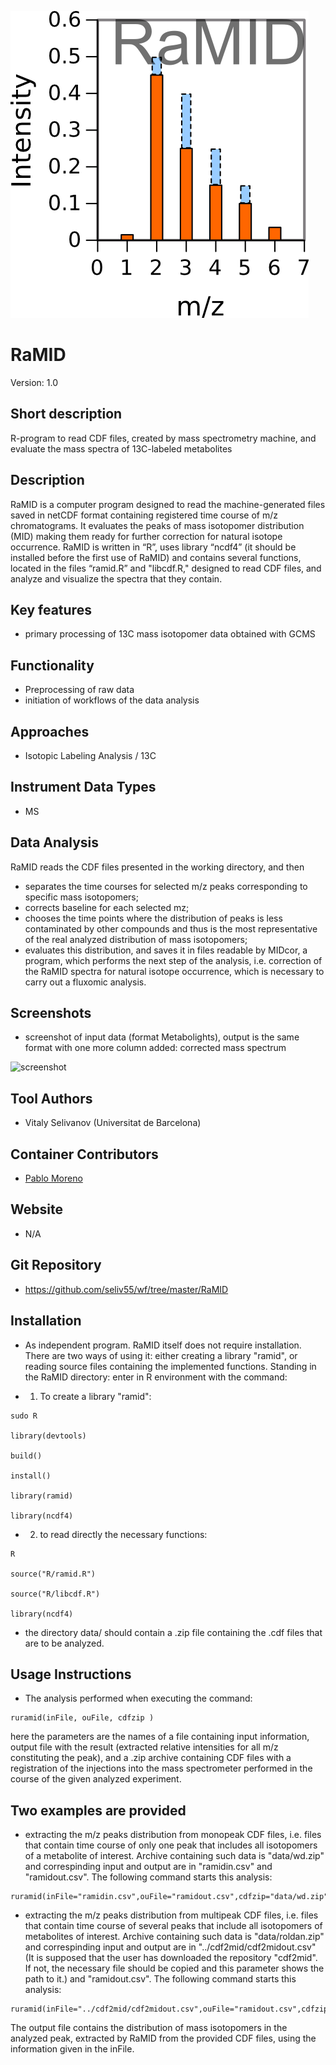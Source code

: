 ![Logo](figs/logo.png)

# RaMID
Version: 1.0

## Short description
R-program to read CDF files, created by mass spectrometry machine, and evaluate the mass spectra of 13C-labeled metabolites 

## Description

RaMID is a computer program designed to read the machine-generated files saved in netCDF format containing registered time course of m/z chromatograms. It evaluates the peaks of mass isotopomer distribution (MID) making them ready for further correction for natural isotope occurrence.
RaMID is written in “R”, uses library “ncdf4” (it should be installed before the first use of RaMID)  and contains several functions, located in the files “ramid.R” and "libcdf.R," designed to read CDF files, and analyze and visualize the spectra that they contain.

## Key features

- primary processing of 13C mass isotopomer data obtained with GCMS

## Functionality

- Preprocessing of raw data
- initiation of workflows of the data analysis

## Approaches

- Isotopic Labeling Analysis / 13C
    
## Instrument Data Types

- MS

## Data Analysis

RaMID reads the CDF files presented in the working directory, and then
- separates the time courses for selected m/z peaks corresponding to specific mass isotopomers;
- corrects baseline for each selected mz;
- chooses the time points where the distribution of peaks is less contaminated by other compounds and thus is the most representative of the real analyzed distribution of mass isotopomers;
- evaluates this distribution, and saves it in files readable by MIDcor, a program, which performs the next step of the analysis, i.e. correction of the RaMID spectra for natural isotope occurrence, which is necessary to carry out a fluxomic analysis.

## Screenshots

- screenshot of input data (format Metabolights), output is the same format with one more column added: corrected mass spectrum

![screenshot]()

## Tool Authors

- Vitaly Selivanov (Universitat de Barcelona)

## Container Contributors

- [Pablo Moreno](EBI)

## Website

- N/A

## Git Repository

- https://github.com/seliv55/wf/tree/master/RaMID

## Installation

- As independent program. RaMID itself does not require installation. There are two ways of using it: either creating a library "ramid", or reading source files containing the implemented functions. Standing in the RaMID directory: enter in R environment with the command:
  
  
- 1) To create a library "ramid":

```
sudo R

library(devtools)

build()

install()

library(ramid)

library(ncdf4)
```

- 2) to read directly the necessary functions:
  
```
R

source("R/ramid.R")

source("R/libcdf.R")

library(ncdf4)
```

- the directory data/ should contain a .zip file containing the .cdf files that are to be analyzed.

## Usage Instructions

- The analysis performed when executing the  command:

```
ruramid(inFile, ouFile, cdfzip )
```

here the parameters are the names of a file containing input information, output file with the result (extracted relative intensities for all m/z constituting the peak), and a .zip archive containing CDF files with a registration of the injections into the mass spectrometer performed in the course of the given analyzed experiment.
    
## Two examples are provided

- extracting the m/z peaks distribution from monopeak CDF files, i.e. files that contain time course of only one peak that includes all isotopomers of a metabolite of interest. Archive containing such data is "data/wd.zip" and correspinding input and output are in "ramidin.csv" and "ramidout.csv". The following command starts this analysis:

```
ruramid(inFile="ramidin.csv",ouFile="ramidout.csv",cdfzip="data/wd.zip")
```
 
- extracting the m/z peaks distribution from multipeak CDF files, i.e. files that contain time course of several peaks that include all isotopomers of metabolites of interest. Archive containing such data is "data/roldan.zip" and correspinding input and output are in "../cdf2mid/cdf2midout.csv" (It is supposed that the user has downloaded the repository "cdf2mid". If not, the necessary file should be copied and this parameter shows the path to it.) and "ramidout.csv". The following command starts this analysis:

```
ruramid(inFile="../cdf2mid/cdf2midout.csv",ouFile="ramidout.csv",cdfzip="data/roldan.zip")
```
 
 The output file contains the distribution of mass isotopomers in the analyzed peak, extracted by RaMID from the provided CDF files, using the information given in the inFile.




